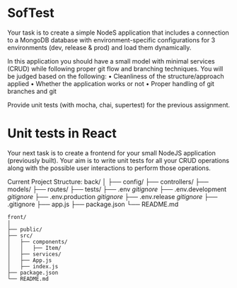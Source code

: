 # SofTest
Your task is to create a simple NodeS application that includes a connection to a MongoDB database with environment-specific configurations for 3 environments (dev, release & prod) and load them dynamically.

In this application you should have a small model with minimal services (CRUD) while following proper git flow and branching techniques.
You will be judged based on the following:
• Cleanliness of the structure/approach applied
• Whether the application works or not
• Proper handling of git branches and git

Provide unit tests (with mocha, chai, supertest) for the previous assignment.

# Unit tests in React
Your next task is to create a frontend for your small NodeJS application (previously built). Your aim is to write unit tests for all your CRUD operations along with the possible user interactions to perform those operations.

Current Project Structure:
    back/
    │
    ├── config/
    ├── controllers/
    ├── models/
    ├── routes/
    ├── tests/
    ├── .env                *gitignore*
    ├── .env.development    *gitignore*
    ├── .env.production     *gitignore*
    ├── .env.release        *gitignore*
    ├── .gitignore
    ├── app.js
    ├── package.json
    └── README.md

    front/
    │
    ├── public/
    ├── src/
    │   ├── components/
    │   │   ├── Item/
    │   ├── services/
    │   ├── App.js
    │   ├── index.js
    ├── package.json
    └── README.md

